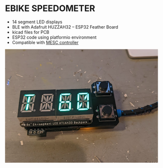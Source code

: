 # EBIKE SPEEDOMETER
* 14 segment LED displays
* BLE with Adafruit HUZZAH32 – ESP32 Feather Board
* kicad files for PCB
* ESP32 code using platformio environment
* Compatible with [MESC controller](https://github.com/davidmolony/MESC_Firmware)
<img src="pics/assembled.png" title="Assembled speedometer">
